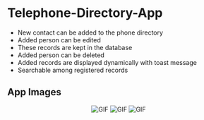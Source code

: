 # Telephone-Directory-App

* New contact can be added to the phone directory <br>
* Added person can be edited <br>
* These records are kept in the database <br>
* Added person can be deleted <br>
* Added records are displayed dynamically with toast message <br>
* Searchable among registered records<br>

App Images
--------------
<p align="center">
  <img src="https://user-images.githubusercontent.com/71982171/145080808-765d73f0-8cf9-46aa-a62d-d866f6419eb3.png" alt="GIF" />
  <img src="https://user-images.githubusercontent.com/71982171/145080838-c96234b1-5fa0-44a5-8783-2e5f33a22e07.png" alt="GIF" />
  <img src="https://user-images.githubusercontent.com/71982171/145080843-d6d0c0b8-c6a7-4748-ae0a-47b116b2a6de.png" alt="GIF" />

</p>
